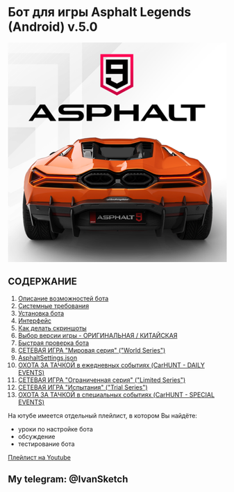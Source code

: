  # __Бот для игры Asphalt Legends (Android) v.5.0__

![Иллюстрация к проекту](https://github.com/autopilotyoutube/bot-asphalt-legends-android/raw/main/files/pictures/readme/asphalt_logo.png)

 ## СОДЕРЖАНИЕ
 1. [Описание возможностей бота](https://github.com/AUTOPILOTyoutube/bot-asphalt-legends-android/blob/main/files/rus/01_description.md)
 2. [Системные требования](https://github.com/AUTOPILOTyoutube/bot-asphalt-legends-android/blob/main/files/rus/02_system_requirements.md)
 3. [Установка бота](https://github.com/AUTOPILOTyoutube/bot-asphalt-legends-android/blob/main/files/rus/03_install.md)
 4. [Интерфейс](https://github.com/AUTOPILOTyoutube/bot-asphalt-legends-android/blob/main/files/rus/04_interface.md)
 5. [Как делать скриншоты](https://github.com/AUTOPILOTyoutube/bot-asphalt-legends-android/blob/main/files/rus/05_screenshots.md)
 6. [Выбор версии игры - ОРИГИНАЛЬНАЯ / КИТАЙСКАЯ](https://github.com/AUTOPILOTyoutube/bot-asphalt-legends-android/blob/main/files/rus/06_version.md)
 7. [Быстрая проверка бота](https://github.com/AUTOPILOTyoutube/bot-asphalt-legends-android/blob/main/files/rus/07_start_bot.md)
 8. [СЕТЕВАЯ ИГРА "Мировая серия" ("World Series")](https://github.com/AUTOPILOTyoutube/bot-asphalt-legends-android/blob/main/files/rus/08_world_series.md)
 9. [AsphaltSettings.json](https://github.com/AUTOPILOTyoutube/bot-asphalt-legends-android/blob/main/files/rus/09_AsphaltSettings_json.md)
 10. [ОХОТА ЗА ТАЧКОЙ в ежедневных событиях (CarHUNT - DAILY EVENTS)](https://github.com/AUTOPILOTyoutube/bot-asphalt-legends-android/blob/main/files/rus/10_car_hunt_daily_events.md)
 11. [СЕТЕВАЯ ИГРА "Ограниченная серия" ("Limited Series")](https://github.com/AUTOPILOTyoutube/bot-asphalt-legends-android/blob/main/files/rus/11_limited_series.md)
 12. [СЕТЕВАЯ ИГРА "Испытания" ("Trial Series")](https://github.com/AUTOPILOTyoutube/bot-asphalt-legends-android/blob/main/files/rus/12_trial_series.md)
 13. [ОХОТА ЗА ТАЧКОЙ в специальных событиях (CarHUNT - SPECIAL EVENTS)](https://github.com/AUTOPILOTyoutube/bot-asphalt-legends-android/blob/main/files/rus/13_car_hunt_special_events.md)

На ютубе имеется отдельный плейлист, в котором Вы найдёте:
- уроки по настройке бота
- обсуждение
- тестирование бота

[Плейлист на Youtube](https://youtube.com/playlist?list=PLNW6eUpTV-FJ5mItgj27lEKQi2SoLmk7s)  

## My telegram: @IvanSketch